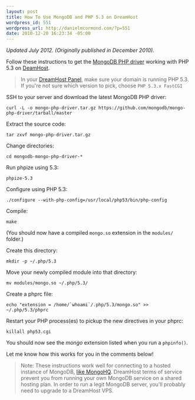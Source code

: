 ```yaml
--- 
layout: post
title: How To Use MongoDB and PHP 5.3 on DreamHost
wordpress_id: 551
wordpress_url: http://danielmcormond.com/?p=551
date: 2010-12-20 16:23:34 -05:00
---
```


_Updated July 2012. (Originally published in December 2010)._

Follow these instructions to get the [MongoDB PHP driver](https://github.com/mongodb/mongo-php-driver) working with PHP 5.3 on [DeamHost](http://www.dreamhost.com/r.cgi?467109).

> In your [DreamHost Panel](https://panel.dreamhost.com/index.cgi?tree=domain.manage&), make sure your domain is running PHP 5.3.
> If you're not sure which version to pick, choose `PHP 5.3.x FastCGI`

SSH to your server and download the latest MongoDB PHP driver:

`curl -L -o mongo-php-driver.tar.gz https://github.com/mongodb/mongo-php-driver/tarball/master`

Extract the source code:

`tar zxvf mongo-php-driver.tar.gz`

Change directories:

`cd mongodb-mongo-php-driver-*`

Run phpize using 5.3:

`phpize-5.3`

Configure using PHP 5.3:

`./configure --with-php-config=/usr/local/php53/bin/php-config`

Compile:

`make`

(You should now have a compiled `mongo.so` extension in the `modules/` folder.)

Create this directory:

`mkdir -p ~/.php/5.3`

Move your newly compiled module into that directory:

`mv modules/mongo.so ~/.php/5.3/`

Create a phprc file:

```
echo "extension = /home/`whoami`/.php/5.3/mongo.so" >> ~/.php/5.3/phprc
```

Restart your PHP process(es) to pickup the new directives in your phprc:

`killall php53.cgi`

You should now see the *mongo* extension listed when you run a `phpinfo()`.

Let me know how this works for you in the comments below!

> Note: These instructions work well for connecting to a hosted instance of MongoDB, [like MongoHQ](http://mongohq.com/). DreamHost terms of service prevent you from running your own MongoDB service on a shared hosting plan. In order to run a legit MongoDB server, you'll probably need to upgrade to a DreamHost VPS.
